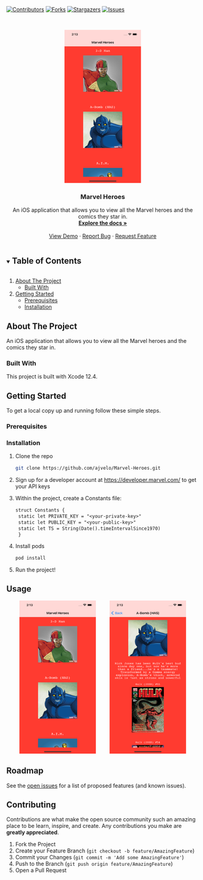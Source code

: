 [![Contributors][contributors-shield]][contributors-url]
[![Forks][forks-shield]][forks-url]
[![Stargazers][stars-shield]][stars-url]
[![Issues][issues-shield]][issues-url]

<br />
<p align="center">
  <a href="https://github.com/ajvelo/Marvel-Heroes">
  <img src="images/heroes.png" alt="Heroes" width="200" height="400">
  </a>

  <h3 align="center">Marvel Heroes</h3>

  <p align="center">
  An iOS application that allows you to view all the Marvel heroes and the comics they star in.
    <br />
    <a href="https://github.com/ajvelo/Marvel-Heroes"><strong>Explore the docs »</strong></a>
    <br />
    <br />
    <a href="https://github.com/ajvelo/Marvel-Heroes">View Demo</a>
    ·
    <a href="https://github.com/ajvelo/Marvel-Heroes/issues">Report Bug</a>
    ·
    <a href="https://github.com/ajvelo/Marvel-Heroes/issues">Request Feature</a>
  </p>
</p>



<!-- TABLE OF CONTENTS -->
<details open="open">
  <summary><h2 style="display: inline-block">Table of Contents</h2></summary>
  <ol>
    <li>
      <a href="#about-the-project">About The Project</a>
      <ul>
        <li><a href="#built-with">Built With</a></li>
      </ul>
    </li>
    <li>
      <a href="#getting-started">Getting Started</a>
      <ul>
        <li><a href="#prerequisites">Prerequisites</a></li>
        <li><a href="#installation">Installation</a></li>
      </ul>
    </li>
  </ol>
</details>



<!-- ABOUT THE PROJECT -->
## About The Project

An iOS application that allows you to view all the Marvel heroes and the comics they star in.


### Built With

This project is built with Xcode 12.4.


<!-- GETTING STARTED -->
## Getting Started

To get a local copy up and running follow these simple steps.

### Prerequisites

### Installation

1. Clone the repo
   ```sh
   git clone https://github.com/ajvelo/Marvel-Heroes.git
   ```
2. Sign up for a developer account at https://developer.marvel.com/ to get your API keys
3. Within the project, create a Constants file:
   ```
   struct Constants {
    static let PRIVATE_KEY = "<your-private-key>"
    static let PUBLIC_KEY = "<your-public-key>"
    static let TS = String(Date().timeIntervalSince1970)
    }
    ```

4. Install pods
   ```sh
   pod install
   ```
5. Run the project!

## Usage

<p align="center">
<img src="images/heroes.png" alt="Heroes" width="200" height="400">
&nbsp; &nbsp; &nbsp; &nbsp;
<img src="images/comics.png" alt="Comics" width="200" height="400">
</p>


<!-- ROADMAP -->
## Roadmap

See the [open issues](https://github.com/ajvelo/Marvel-Heroes/issues) for a list of proposed features (and known issues).



<!-- CONTRIBUTING -->
## Contributing

Contributions are what make the open source community such an amazing place to be learn, inspire, and create. Any contributions you make are **greatly appreciated**.

1. Fork the Project
2. Create your Feature Branch (`git checkout -b feature/AmazingFeature`)
3. Commit your Changes (`git commit -m 'Add some AmazingFeature'`)
4. Push to the Branch (`git push origin feature/AmazingFeature`)
5. Open a Pull Request



[contributors-shield]: https://img.shields.io/github/contributors/ajvelo/Marvel-Heroes.svg?style=for-the-badge
[contributors-url]: https://github.com/ajvelo/Marvel-Heroes/graphs/contributors
[forks-shield]: https://img.shields.io/github/forks/ajvelo/Marvel-Heroes.svg?style=for-the-badge
[forks-url]: https://github.com/ajvelo/Marvel-Heroes/network/members
[stars-shield]: https://img.shields.io/github/stars/ajvelo/Marvel-Heroes.svg?style=for-the-badge
[stars-url]: https://github.com/ajvelo/Marvel-Heroes/stargazers
[issues-shield]: https://img.shields.io/github/issues/ajvelo/Marvel-Heroes.svg?style=for-the-badge
[issues-url]: https://github.com/ajvelo/Marvel-Heroes/issues
